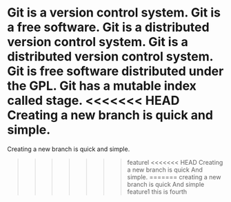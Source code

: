 Git is a version control system.
Git is a free software.
Git is a distributed version control system.
Git is a distributed version control system.
Git is free software distributed under the GPL.
Git has a mutable index called stage.
<<<<<<< HEAD
Creating a new branch is quick and simple.
=======
Creating a new branch is quick and simple.
>>>>>>> featurel
<<<<<<< HEAD
Creating a new branch is quick And simple.
=======
creating a new branch is quick And simple
>>>>>>> feature1
this is fourth
